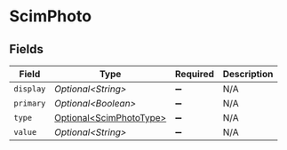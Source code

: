 # ScimPhoto


## Fields

| Field                                                            | Type                                                             | Required                                                         | Description                                                      |
| ---------------------------------------------------------------- | ---------------------------------------------------------------- | ---------------------------------------------------------------- | ---------------------------------------------------------------- |
| `display`                                                        | *Optional\<String>*                                              | :heavy_minus_sign:                                               | N/A                                                              |
| `primary`                                                        | *Optional\<Boolean>*                                             | :heavy_minus_sign:                                               | N/A                                                              |
| `type`                                                           | [Optional\<ScimPhotoType>](../../models/shared/ScimPhotoType.md) | :heavy_minus_sign:                                               | N/A                                                              |
| `value`                                                          | *Optional\<String>*                                              | :heavy_minus_sign:                                               | N/A                                                              |